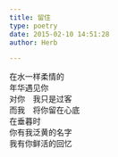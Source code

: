 ```yaml
---  
title: 留住  
type: poetry  
date: 2015-02-10 14:51:28  
author: Herb  

---  
```

在水一样柔情的  
年华遇见你  
对你　我只是过客  
而我　将你留在心底  
在垂暮时  
你有我泛黄的名字  
我有你鲜活的回忆